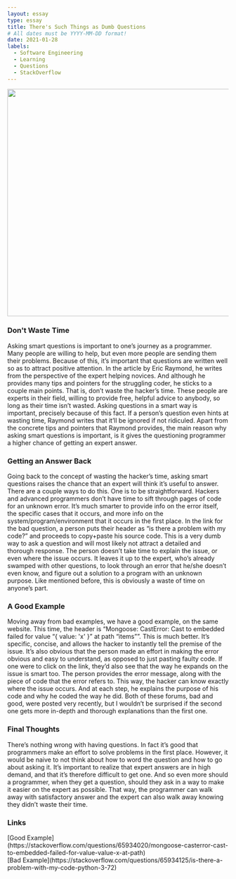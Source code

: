 ```yaml
---
layout: essay
type: essay
title: There's Such Things as Dumb Questions
# All dates must be YYYY-MM-DD format!
date: 2021-01-28
labels:
  - Software Engineering
  - Learning
  - Questions
  - StackOverflow
---
```

<img src="../images/codecode.jpg" width=778 height=518>
<h3>Don't Waste Time</h3>
Asking smart questions is important to one’s journey as a programmer. Many people are willing to help, but even more people are sending them their problems. Because of this, it’s important that questions are written well so as to attract positive attention. In the article by Eric Raymond, he writes from the perspective of the expert helping novices. And although he provides many tips and pointers for the struggling coder, he sticks to a couple main points. That is, don’t waste the hacker’s time. These people are experts in their field, willing to provide free, helpful advice to anybody, so long as their time isn’t wasted. Asking questions in a smart way is important, precisely because of this fact. If a person’s question even hints at wasting time, Raymond writes that it’ll be ignored if not ridiculed. Apart from the concrete tips and pointers that Raymond provides, the main reason why asking smart questions is important, is it gives the questioning programmer a higher chance of getting an expert answer.

<h3>Getting an Answer Back</h3>
Going back to the concept of wasting the hacker’s time, asking smart questions raises the chance that an expert will think it’s useful to answer. There are a couple ways to do this. One is to be straightforward. Hackers and advanced programmers don’t have time to sift through pages of code for an unknown error. It’s much smarter to provide info on the error itself, the specific cases that it occurs, and more info on the system/program/environment that it occurs in the first place. In the link for the bad question, a person puts their header as “is there a problem with my code?” and proceeds to copy+paste his source code. This is a very dumb way to ask a question and will most likely not attract a detailed and thorough response. The person doesn’t take time to explain the issue, or even where the issue occurs. It leaves it up to the expert, who’s already swamped with other questions, to look through an error that he/she doesn’t even know, and figure out a solution to a program with an unknown purpose. Like mentioned before, this is obviously a waste of time on anyone’s part. 


<h3>A Good Example</h3>
Moving away from bad examples, we have a good example, on the same website. This time, the header is “Mongoose: CastError: Cast to embedded failed for value “{ value: 'x' }” at path “items””. This is much better. It’s specific, concise, and allows the hacker to instantly tell the premise of the issue. It’s also obvious that the person made an effort in making the error obvious and easy to understand, as opposed to just pasting faulty code. If one were to click on the link, they’d also see that the way he expands on the issue is smart too. The person provides the error message, along with the piece of code that the error refers to. This way, the hacker can know exactly where the issue occurs. And at each step, he explains the purpose of his code and why he coded the way he did. Both of these forums, bad and good, were posted very recently, but I wouldn’t be surprised if the second one gets more in-depth and thorough explanations than the first one.


<h3>Final Thoughts</h3>
There’s nothing wrong with having questions. In fact it’s good that programmers make an effort to solve problems in the first place. However, it would be naive to not think about how to word the question and how to go about asking it. It’s important to realize that expert answers are in high demand, and that it’s therefore difficult to get one. And so even more should a programmer, when they get a question, should they ask in a way to make it easier on the expert as possible. That way, the programmer can walk away with satisfactory answer and the expert can also walk away knowing they didn’t waste their time. 


<h3>Links</h3>
[Good Example](https://stackoverflow.com/questions/65934020/mongoose-casterror-cast-to-embedded-failed-for-value-value-x-at-path)<br>
[Bad Example](https://stackoverflow.com/questions/65934125/is-there-a-problem-with-my-code-python-3-72)

